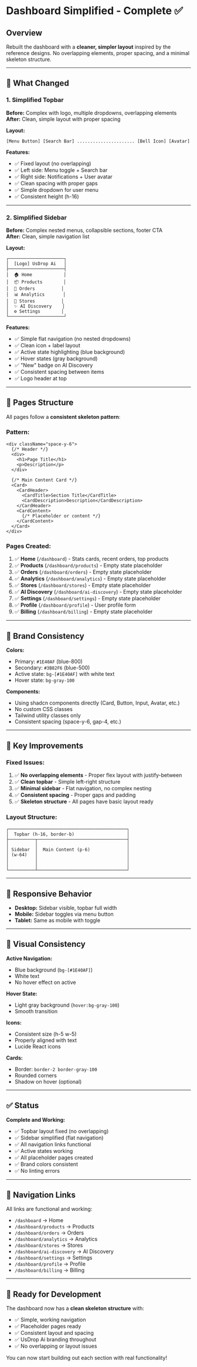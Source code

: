 # Dashboard Simplified - Complete ✅

## Overview
Rebuilt the dashboard with a **cleaner, simpler layout** inspired by the reference designs. No overlapping elements, proper spacing, and a minimal skeleton structure.

---

## 🎨 What Changed

### **1. Simplified Topbar**
**Before:** Complex with logo, multiple dropdowns, overlapping elements  
**After:** Clean, simple layout with proper spacing

**Layout:**
```
[Menu Button] [Search Bar] ...................... [Bell Icon] [Avatar]
```

**Features:**
- ✅ Fixed layout (no overlapping)
- ✅ Left side: Menu toggle + Search bar
- ✅ Right side: Notifications + User avatar
- ✅ Clean spacing with proper gaps
- ✅ Simple dropdown for user menu
- ✅ Consistent height (h-16)

---

### **2. Simplified Sidebar**
**Before:** Complex nested menus, collapsible sections, footer CTA  
**After:** Clean, simple navigation list

**Layout:**
```
┌─────────────────────┐
│  [Logo] UsDrop Ai   │
├─────────────────────┤
│  🏠 Home            │
│  📦 Products        │
│  🛒 Orders          │
│  📊 Analytics       │
│  🏪 Stores          │
│  ✨ AI Discovery    │
│  ⚙️ Settings        │
└─────────────────────┘
```

**Features:**
- ✅ Simple flat navigation (no nested dropdowns)
- ✅ Clean icon + label layout
- ✅ Active state highlighting (blue background)
- ✅ Hover states (gray background)
- ✅ "New" badge on AI Discovery
- ✅ Consistent spacing between items
- ✅ Logo header at top

---

## 📄 Pages Structure

All pages follow a **consistent skeleton pattern**:

### **Pattern:**
```tsx
<div className="space-y-6">
  {/* Header */}
  <div>
    <h1>Page Title</h1>
    <p>Description</p>
  </div>

  {/* Main Content Card */}
  <Card>
    <CardHeader>
      <CardTitle>Section Title</CardTitle>
      <CardDescription>Description</CardDescription>
    </CardHeader>
    <CardContent>
      {/* Placeholder or content */}
    </CardContent>
  </Card>
</div>
```

### **Pages Created:**

1. ✅ **Home** (`/dashboard`) - Stats cards, recent orders, top products
2. ✅ **Products** (`/dashboard/products`) - Empty state placeholder
3. ✅ **Orders** (`/dashboard/orders`) - Empty state placeholder
4. ✅ **Analytics** (`/dashboard/analytics`) - Empty state placeholder
5. ✅ **Stores** (`/dashboard/stores`) - Empty state placeholder
6. ✅ **AI Discovery** (`/dashboard/ai-discovery`) - Empty state placeholder
7. ✅ **Settings** (`/dashboard/settings`) - Empty state placeholder
8. ✅ **Profile** (`/dashboard/profile`) - User profile form
9. ✅ **Billing** (`/dashboard/billing`) - Empty state placeholder

---

## 🎯 Brand Consistency

**Colors:**
- Primary: `#1E40AF` (blue-800)
- Secondary: `#3B82F6` (blue-500)
- Active state: `bg-[#1E40AF]` with white text
- Hover state: `bg-gray-100`

**Components:**
- Using shadcn components directly (Card, Button, Input, Avatar, etc.)
- No custom CSS classes
- Tailwind utility classes only
- Consistent spacing (space-y-6, gap-4, etc.)

---

## 🚀 Key Improvements

### **Fixed Issues:**
1. ✅ **No overlapping elements** - Proper flex layout with justify-between
2. ✅ **Clean topbar** - Simple left-right structure
3. ✅ **Minimal sidebar** - Flat navigation, no complex nesting
4. ✅ **Consistent spacing** - Proper gaps and padding
5. ✅ **Skeleton structure** - All pages have basic layout ready

### **Layout Structure:**
```
┌─────────────────────────────────────────────┐
│  Topbar (h-16, border-b)                    │
├──────────┬──────────────────────────────────┤
│          │                                  │
│ Sidebar  │  Main Content (p-6)              │
│ (w-64)   │                                  │
│          │                                  │
│          │                                  │
└──────────┴──────────────────────────────────┘
```

---

## 📱 Responsive Behavior

- **Desktop:** Sidebar visible, topbar full width
- **Mobile:** Sidebar toggles via menu button
- **Tablet:** Same as mobile with toggle

---

## 🎨 Visual Consistency

**Active Navigation:**
- Blue background (`bg-[#1E40AF]`)
- White text
- No hover effect on active

**Hover State:**
- Light gray background (`hover:bg-gray-100`)
- Smooth transition

**Icons:**
- Consistent size (h-5 w-5)
- Properly aligned with text
- Lucide React icons

**Cards:**
- Border: `border-2 border-gray-100`
- Rounded corners
- Shadow on hover (optional)

---

## ✅ Status

**Complete and Working:**
- ✅ Topbar layout fixed (no overlapping)
- ✅ Sidebar simplified (flat navigation)
- ✅ All navigation links functional
- ✅ Active states working
- ✅ All placeholder pages created
- ✅ Brand colors consistent
- ✅ No linting errors

---

## 🔗 Navigation Links

All links are functional and working:
- `/dashboard` → Home
- `/dashboard/products` → Products
- `/dashboard/orders` → Orders
- `/dashboard/analytics` → Analytics
- `/dashboard/stores` → Stores
- `/dashboard/ai-discovery` → AI Discovery
- `/dashboard/settings` → Settings
- `/dashboard/profile` → Profile
- `/dashboard/billing` → Billing

---

## 🎉 Ready for Development

The dashboard now has a **clean skeleton structure** with:
- ✅ Simple, working navigation
- ✅ Placeholder pages ready
- ✅ Consistent layout and spacing
- ✅ UsDrop Ai branding throughout
- ✅ No overlapping or layout issues

You can now start building out each section with real functionality!


